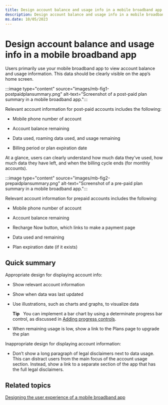 ```yaml
---
title: Design account balance and usage info in a mobile broadband app
description: Design account balance and usage info in a mobile broadband app
ms.date: 10/05/2023
---
```


# Design account balance and usage info in a mobile broadband app

Users primarily use your mobile broadband app to view account balance and usage information. This data should be clearly visible on the app’s home screen.

:::image type="content" source="images/mb-fig1-postpaidplansummary.png" alt-text="Screenshot of a post-paid plan summary in a mobile broadband app.":::

Relevant account information for post-paid accounts includes the following:

- Mobile phone number of account

- Account balance remaining

- Data used, roaming data used, and usage remaining

- Billing period or plan expiration date

At a glance, users can clearly understand how much data they’ve used, how much data they have left, and when the billing cycle ends (for monthly accounts).

:::image type="content" source="images/mb-fig2-prepaidplansummary.png" alt-text="Screenshot of a pre-paid plan summary in a mobile broadband app.":::

Relevant account information for prepaid accounts includes the following:

- Mobile phone number of account

- Account balance remaining

- Recharge Now button, which links to make a payment page

- Data used and remaining

- Plan expiration date (if it exists)

## <span id="Quick_summary"></span><span id="quick_summary"></span><span id="QUICK_SUMMARY"></span>Quick summary

Appropriate design for displaying account info:

- Show relevant account information

- Show when data was last updated

- Use illustrations, such as charts and graphs, to visualize data

    **Tip**  
    You can implement a bar chart by using a determinate progress bar control, as discussed in [Adding progress controls](/previous-versions/windows/apps/hh465428(v=win.10)).

- When remaining usage is low, show a link to the Plans page to upgrade the plan

Inappropriate design for displaying account information:

- Don’t show a long paragraph of legal disclaimers next to data usage. This can distract users from the main focus of the account usage section. Instead, show a link to a separate section of the app that has the full legal disclaimers.

## <span id="related_topics"></span>Related topics

[Designing the user experience of a mobile broadband app](designing-the-user-experience-of-a-mobile-broadband-app.md)
